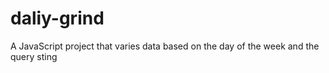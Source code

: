 # daliy-grind
A JavaScript project that varies data based on the day of the week and the query sting
